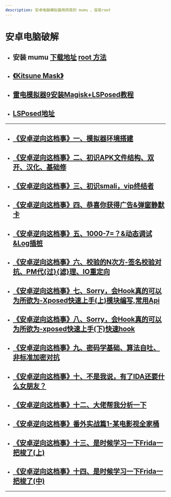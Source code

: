 ```yaml
---
description: 安卓电脑模拟器用网易的 mumu ，容易root
---
```


# 安卓电脑破解


* ##  安装 mumu [下载地址](https://mumu.163.com/) [root 方法](https://mumu.163.com/mac/blog/apps/how-to-use-magisk-on-mac.html)
* ##  [《Kitsune Mask》](https://github.com/HuskyDG/magisk-files/releases)
* ##  [雷电模拟器9安装Magisk+LSPosed教程](https://www.52pojie.cn/thread-1688786-1-1.html)
* ##  [LSPosed地址](https://github.com/LSPosed/LSPosed)

---

* ## [《安卓逆向这档事》一、模拟器环境搭建 ](https://www.52pojie.cn/thread-1695141-1-1.html)
* ## [《安卓逆向这档事》二、初识APK文件结构、双开、汉化、基础修](https://www.52pojie.cn/thread-1695796-1-1.html)
* ## [《安卓逆向这档事》三、初识smali，vip终结者](https://www.52pojie.cn/thread-1701353-1-1.html)
* ## [《安卓逆向这档事》四、恭喜你获得广告&弹窗静默卡](https://www.52pojie.cn/thread-1706691-1-1.html)
* ## [《安卓逆向这档事》五、1000-7=？&动态调试&Log插桩](https://www.52pojie.cn/thread-1714727-1-1.html)
* ## [《安卓逆向这档事》六、校验的N次方-签名校验对抗、PM代{过}{滤}理、IO重定向](https://www.52pojie.cn/thread-1731181-1-1.html)
* ## [《安卓逆向这档事》七、Sorry，会Hook真的可以为所欲为-Xposed快速上手(上)模块编写,常用Api](https://www.52pojie.cn/thread-1740944-1-1.html)
* ## [《安卓逆向这档事》八、Sorry，会Hook真的可以为所欲为-xposed快速上手(下)快速hook](https://www.52pojie.cn/thread-1748081-1-1.html)
* ## [《安卓逆向这档事》九、密码学基础、算法自吐、非标准加密对抗](https://www.52pojie.cn/thread-1762225-1-1.html)
* ## [《安卓逆向这档事》十、不是我说，有了IDA还要什么女朋友？](https://www.52pojie.cn/thread-1787667-1-1.html)
* ## [《安卓逆向这档事》十二、大佬帮我分析一下](https://www.52pojie.cn/thread-1809646-1-1.html)
* ## [《安卓逆向这档事》番外实战篇1-某电影视全家桶](https://www.52pojie.cn/thread-1814917-1-1.html)
* ## [《安卓逆向这档事》十三、是时候学习一下Frida一把梭了(上)](https://www.52pojie.cn/thread-1823118-1-1.html)
* ## [《安卓逆向这档事》十四、是时候学习一下Frida一把梭了(中)](https://www.52pojie.cn/thread-1838539-1-1.html)

---


